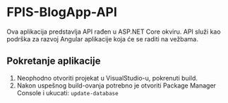 # FPIS-BlogApp-API

Ova aplikacija predstavlja API rađen u ASP.NET Core okviru. API služi kao podrška za razvoj Angular aplikacije koja će se raditi na vežbama.


## Pokretanje aplikacije

1) Neophodno otvoriti projekat u VisualStudio-u, pokrenuti build.
2) Nakon uspešnog build-ovanja potrebno je otvoriti Package Manager Console i ukucati: `update-database`
